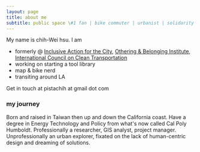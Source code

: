 ```yaml
---
layout: page
title: about me
subtitle: public space \#1 fan | bike commuter | urbanist | solidarity & repair economy
---
```


My name is chih-Wei hsu. I am 

- formerly @ [Inclusive Action for the City](https://inclusiveaction.org), [Othering & Belonging Institute](https://belonging.berkeley.edu/), [International Council on Clean Transportation](https://theicct.org/)  
- working on starting a tool library  
- map & bike nerd  
- transiting around LA   


Get in touch at pistachih at gmail dot com

### my journey

Born and raised in Taiwan then up and down the California coast. Have a degree in Energy Technology and Policy from what's now called Cal Poly Humboldt. Professionally a researcher, 
GIS analyst, project manager. Unprofessionally an urban explorer, fixated on the lack of human-centric design and dreaming of solutions.

<!--- To be honest, I'm having some trouble remembering right now, so why don't you just watch [my movie](https://en.wikipedia.org/wiki/The_Princess_Bride_%28film%29) and it will answer **all** your questions. --->
